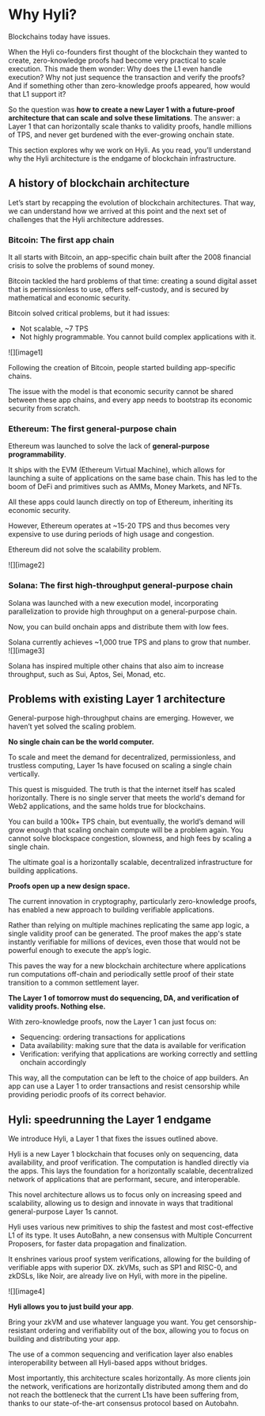 # Why Hyli?

Blockchains today have issues.

When the Hyli co-founders first thought of the blockchain they wanted to create, zero-knowledge proofs had become very practical to scale execution. This made them wonder: Why does the L1 even handle execution? Why not just sequence the transaction and verify the proofs? And if something other than zero-knowledge proofs appeared, how would that L1 support it?

So the question was **how to create a new Layer 1 with a future-proof architecture that can scale and solve these limitations**. The answer: a Layer 1 that can horizontally scale thanks to validity proofs, handle millions of TPS, and never get burdened with the ever-growing onchain state.

This section explores why we work on Hyli. As you read, you’ll understand why the Hyli architecture is the endgame of blockchain infrastructure.

## A history of blockchain architecture

Let’s start by recapping the evolution of blockchain architectures. That way, we can understand how we arrived at this point and the next set of challenges that the Hyli architecture addresses.

### Bitcoin: The first app chain

It all starts with Bitcoin, an app-specific chain built after the 2008 financial crisis to solve the problems of sound money.

Bitcoin tackled the hard problems of that time: creating a sound digital asset that is permissionless to use, offers self-custody, and is secured by mathematical and economic security.

Bitcoin solved critical problems, but it had issues:

- Not scalable, \~7 TPS  
- Not highly programmable. You cannot build complex applications with it.

![][image1]

Following the creation of Bitcoin, people started building app-specific chains.

The issue with the model is that economic security cannot be shared between these app chains, and every app needs to bootstrap its economic security from scratch.

### Ethereum: The first general-purpose chain

Ethereum was launched to solve the lack of **general-purpose programmability**.

It ships with the EVM (Ethereum Virtual Machine), which allows for launching a suite of applications on the same base chain. This has led to the boom of DeFi and primitives such as AMMs, Money Markets, and NFTs.

All these apps could launch directly on top of Ethereum, inheriting its economic security.

However, Ethereum operates at \~15-20 TPS and thus becomes very expensive to use during periods of high usage and congestion.

Ethereum did not solve the scalability problem.

![][image2]

### Solana: The first high-throughput general-purpose chain

Solana was launched with a new execution model, incorporating parallelization to provide high throughput on a general-purpose chain.

Now, you can build onchain apps and distribute them with low fees.

Solana currently achieves \~1,000 true TPS and plans to grow that number.  
![][image3]

Solana has inspired multiple other chains that also aim to increase throughput, such as Sui, Aptos, Sei, Monad, etc.

## Problems with existing Layer 1 architecture

General-purpose high-throughput chains are emerging. However, we haven’t yet solved the scaling problem.

**No single chain can be the world computer.**

To scale and meet the demand for decentralized, permissionless, and trustless computing, Layer 1s have focused on scaling a single chain vertically.

This quest is misguided. The truth is that the internet itself has scaled horizontally. There is no single server that meets the world's demand for Web2 applications, and the same holds true for blockchains.

You can build a 100k+ TPS chain, but eventually, the world’s demand will grow enough that scaling onchain compute will be a problem again. You cannot solve blockspace congestion, slowness, and high fees by scaling a single chain.

The ultimate goal is a horizontally scalable, decentralized infrastructure for building applications.

**Proofs open up a new design space.**

The current innovation in cryptography, particularly zero-knowledge proofs, has enabled a new approach to building verifiable applications.

Rather than relying on multiple machines replicating the same app logic, a single validity proof can be generated. The proof makes the app's state instantly verifiable for millions of devices, even those that would not be powerful enough to execute the app’s logic.

This paves the way for a new blockchain architecture where applications run computations off-chain and periodically settle proof of their state transition to a common settlement layer.

**The Layer 1 of tomorrow must do sequencing, DA, and verification of validity proofs. Nothing else.**

With zero-knowledge proofs, now the Layer 1 can just focus on:

- Sequencing: ordering transactions for applications  
- Data availability: making sure that the data is available for verification  
- Verification: verifying that applications are working correctly and settling onchain accordingly

This way, all the computation can be left to the choice of app builders. An app can use a Layer 1 to order transactions and resist censorship while providing periodic proofs of its correct behavior.

## Hyli: speedrunning the Layer 1 endgame

We introduce Hyli, a Layer 1 that fixes the issues outlined above.

Hyli is a new Layer 1 blockchain that focuses only on sequencing, data availability, and proof verification. The computation is handled directly via the apps. This lays the foundation for a horizontally scalable, decentralized network of applications that are performant, secure, and interoperable.

This novel architecture allows us to focus only on increasing speed and scalability, allowing us to design and innovate in ways that traditional general-purpose Layer 1s cannot.

Hyli uses various new primitives to ship the fastest and most cost-effective L1 of its type. It uses AutoBahn, a new consensus with Multiple Concurrent Proposers, for faster data propagation and finalization.

It enshrines various proof system verifications, allowing for the building of verifiable apps with superior DX. zkVMs, such as SP1 and RISC-0, and zkDSLs, like Noir, are already live on Hyli, with more in the pipeline.

![][image4]

**Hyli allows you to just build your app**.

Bring your zkVM and use whatever language you want. You get censorship-resistant ordering and verifiability out of the box, allowing you to focus on building and distributing your app.

The use of a common sequencing and verification layer also enables interoperability between all Hyli-based apps without bridges.

Most importantly, this architecture scales horizontally. As more clients join the network, verifications are horizontally distributed among them and do not reach the bottleneck that the current L1s have been suffering from, thanks to our state-of-the-art consensus protocol based on Autobahn.
